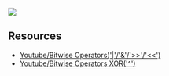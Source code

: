 ![](https://s3.amazonaws.com/intranet-projects-files/holbertonschool-low_level_programming/232/bitwise.PNG)

## Resources

-   [Youtube/Bitwise Operators('|'/'&'/'>>'/'<<')](https://www.youtube.com/watch?v=WBim3afbYQw "Youtube")
-   [Youtube/Bitwise Operators XOR('^')](https://www.youtube.com/watch?v=O9VELMn3jIY&t=146s "Youtube")
